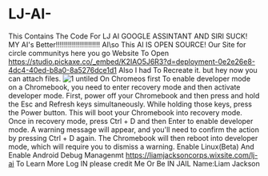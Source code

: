 # LJ-AI-
This Contains The Code For LJ AI GOOGLE ASSINTANT AND SIRI SUCK! MY AI's Better!!!!!!!!!!!!!!!!!!!!!!                                                                                                                                                                            Al\so This AI IS OPEN SOURCE!
 Our Site for circle communitys here you go                                                                                                                                                                         Website To Open  https://studio.pickaxe.co/_embed/K2IAO5J6R3?d=deployment-0e2e26e8-4dc4-40ed-b8a0-8a5276dce1d1 
Also I had To Recreate it. but hey now you can attach files.                                                                                                                                                                                                              ![1 untiled](https://github.com/user-attachments/assets/31c23f03-37e6-41b4-a90f-0428de1a6037)
                                                 On Chromeos first To enable developer mode on a Chromebook, you need to enter recovery mode and then activate developer mode. First, power off your Chromebook and then press and hold the Esc and Refresh keys simultaneously. While holding those keys, press the Power button. This will boot your Chromebook into recovery mode. Once in recovery mode, press Ctrl + D and then Enter to enable developer mode. A warning message will appear, and you'll need to confirm the action by pressing Ctrl + D again. The Chromebook will then reboot into developer mode, which will require you to dismiss a warning. Enable Linux(Beta)                                                                                                                                                                                                                                                                                                                                                                                                                                                                                                                                                                                                                                                                                                                                                                                                                                                                                                                         And Enable Android Debug Managenmt https://liamjacksoncorps.wixsite.com/lj-ai To Learn More Log IN 
                                                                                                                                                                                                                              please credit Me Or Be IN JAIL Name:Liam Jackson                                                                                                                                                                                                                                            
